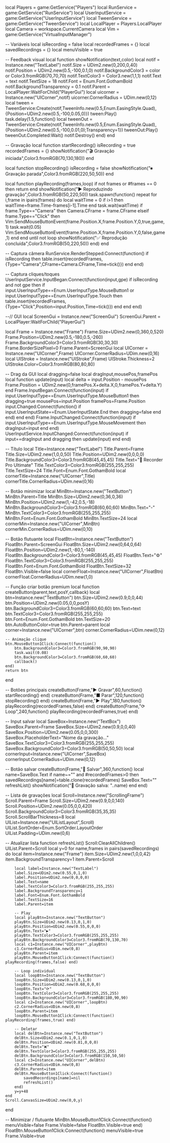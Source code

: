 local Players = game:GetService("Players")
local RunService = game:GetService("RunService")
local UserInputService = game:GetService("UserInputService")
local TweenService = game:GetService("TweenService")
local LocalPlayer = Players.LocalPlayer
local Camera = workspace.CurrentCamera
local Vim = game:GetService("VirtualInputManager")

-- Variáveis
local isRecording = false
local recordedFrames = {}
local savedRecordings = {}
local menuVisible = true

-- Feedback visual
local function showNotification(text,color)
    local notif = Instance.new("TextLabel")
    notif.Size = UDim2.new(0,200,0,40)
    notif.Position = UDim2.new(0.5,-100,0.1,0)
    notif.BackgroundColor3 = color or Color3.fromRGB(70,70,70)
    notif.TextColor3 = Color3.new(1,1,1)
    notif.Text = text
    notif.TextSize = 18
    notif.Font = Enum.Font.GothamBold
    notif.BackgroundTransparency = 0.1
    notif.Parent = LocalPlayer:WaitForChild("PlayerGui")
    local uicorner = Instance.new("UICorner",notif)
    uicorner.CornerRadius = UDim.new(0,12)
    local tween = TweenService:Create(notif,TweenInfo.new(0.5,Enum.EasingStyle.Quad),{Position=UDim2.new(0.5,-100,0.05,0)})
    tween:Play()
    task.delay(1.5,function()
        local tweenOut = TweenService:Create(notif,TweenInfo.new(0.5,Enum.EasingStyle.Quad),{Position=UDim2.new(0.5,-100,0.01,0);Transparency=1})
        tweenOut:Play()
        tweenOut.Completed:Wait()
        notif:Destroy()
    end)
end

-- Gravação
local function startRecording()
    isRecording = true
    recordedFrames = {}
    showNotification("🎬 Gravação iniciada",Color3.fromRGB(70,130,180))
end

local function stopRecording()
    isRecording = false
    showNotification("⏹ Gravação parada",Color3.fromRGB(220,50,50))
end

local function playRecording(frames,loop)
    if not frames or #frames == 0 then return end
    showNotification("▶ Reproduzindo gravação",Color3.fromRGB(50,220,50))
    task.spawn(function()
        repeat
            for i,frame in ipairs(frames) do
                local waitTime = 0
                if i>1 then waitTime=frame.Time-frames[i-1].Time end
                task.wait(waitTime)
                if frame.Type=="Camera" then
                    Camera.CFrame = frame.CFrame
                elseif frame.Type=="Click" then
                    Vim:SendMouseButtonEvent(frame.Position.X,frame.Position.Y,0,true,game,1)
                    task.wait(0.05)
                    Vim:SendMouseButtonEvent(frame.Position.X,frame.Position.Y,0,false,game,1)
                end
            end
        until not loop
        showNotification("✅ Reprodução concluída",Color3.fromRGB(50,220,50))
    end)
end

-- Captura câmera
RunService.RenderStepped:Connect(function()
    if isRecording then
        table.insert(recordedFrames,{Type="Camera",CFrame=Camera.CFrame,Time=tick()})
    end
end)

-- Captura cliques/toques
UserInputService.InputBegan:Connect(function(input,gpe)
    if isRecording and not gpe then
        if input.UserInputType==Enum.UserInputType.MouseButton1 or input.UserInputType==Enum.UserInputType.Touch then
            table.insert(recordedFrames,{Type="Click",Position=input.Position,Time=tick()})
        end
    end
end)

--// GUI
local ScreenGui = Instance.new("ScreenGui")
ScreenGui.Parent = LocalPlayer:WaitForChild("PlayerGui")

local Frame = Instance.new("Frame")
Frame.Size=UDim2.new(0,360,0,520)
Frame.Position=UDim2.new(0.5,-180,0.5,-260)
Frame.BackgroundColor3=Color3.fromRGB(30,30,30)
Frame.BorderSizePixel=0
Frame.Parent=ScreenGui
local UICorner = Instance.new("UICorner",Frame)
UICorner.CornerRadius=UDim.new(0,16)
local UIStroke = Instance.new("UIStroke",Frame)
UIStroke.Thickness=2
UIStroke.Color=Color3.fromRGB(80,80,80)

-- Drag da GUI
local dragging=false
local dragInput,mousePos,framePos
local function update(input)
    local delta = input.Position - mousePos
    Frame.Position = UDim2.new(0,framePos.X+delta.X,0,framePos.Y+delta.Y)
end
Frame.InputBegan:Connect(function(input)
    if input.UserInputType==Enum.UserInputType.MouseButton1 then
        dragging=true
        mousePos=input.Position
        framePos=Frame.Position
        input.Changed:Connect(function()
            if input.UserInputState==Enum.UserInputState.End then dragging=false end
        end)
    end
end)
Frame.InputChanged:Connect(function(input)
    if input.UserInputType==Enum.UserInputType.MouseMovement then
        dragInput=input
    end
end)
UserInputService.InputChanged:Connect(function(input)
    if input==dragInput and dragging then update(input) end
end)

-- Título
local Title=Instance.new("TextLabel")
Title.Parent=Frame
Title.Size=UDim2.new(1,0,0,50)
Title.Position=UDim2.new(0,0,0,0)
Title.BackgroundColor3=Color3.fromRGB(45,45,45)
Title.Text="🎥 Recorder Pro Ultimate"
Title.TextColor3=Color3.fromRGB(255,255,255)
Title.TextSize=24
Title.Font=Enum.Font.GothamBold
local cornerTitle=Instance.new("UICorner",Title)
cornerTitle.CornerRadius=UDim.new(0,16)

-- Botão minimizar
local MinBtn=Instance.new("TextButton")
MinBtn.Parent=Title
MinBtn.Size=UDim2.new(0,36,0,36)
MinBtn.Position=UDim2.new(1,-42,0.5,-18)
MinBtn.BackgroundColor3=Color3.fromRGB(60,60,60)
MinBtn.Text="-"
MinBtn.TextColor3=Color3.fromRGB(255,255,255)
MinBtn.Font=Enum.Font.GothamBold
MinBtn.TextSize=24
local cornerMin=Instance.new("UICorner",MinBtn)
cornerMin.CornerRadius=UDim.new(0,10)

-- Botão flutuante
local FloatBtn=Instance.new("TextButton")
FloatBtn.Parent=ScreenGui
FloatBtn.Size=UDim2.new(0,64,0,64)
FloatBtn.Position=UDim2.new(1,-80,1,-140)
FloatBtn.BackgroundColor3=Color3.fromRGB(45,45,45)
FloatBtn.Text="⚙"
FloatBtn.TextColor3=Color3.fromRGB(255,255,255)
FloatBtn.Font=Enum.Font.GothamBold
FloatBtn.TextSize=32
FloatBtn.Visible=false
local cornerFloat=Instance.new("UICorner",FloatBtn)
cornerFloat.CornerRadius=UDim.new(1,0)

-- Função criar botão premium
local function createButton(parent,text,posY,callback)
    local btn=Instance.new("TextButton")
    btn.Size=UDim2.new(0.9,0,0,44)
    btn.Position=UDim2.new(0.05,0,0,posY)
    btn.BackgroundColor3=Color3.fromRGB(60,60,60)
    btn.Text=text
    btn.TextColor3=Color3.fromRGB(255,255,255)
    btn.Font=Enum.Font.GothamBold
    btn.TextSize=20
    btn.AutoButtonColor=true
    btn.Parent=parent
    local corner=Instance.new("UICorner",btn)
    corner.CornerRadius=UDim.new(0,12)

    -- Animação clique
    btn.MouseButton1Click:Connect(function()
        btn.BackgroundColor3=Color3.fromRGB(90,90,90)
        task.wait(0.08)
        btn.BackgroundColor3=Color3.fromRGB(60,60,60)
        callback()
    end)
    return btn
end

-- Botões principais
createButton(Frame,"▶ Gravar",60,function() startRecording() end)
createButton(Frame,"■ Parar",120,function() stopRecording() end)
createButton(Frame,"▶ Play",180,function() playRecording(recordedFrames,false) end)
createButton(Frame,"⟳ Loop",240,function() playRecording(recordedFrames,true) end)

-- Input salvar
local SaveBox=Instance.new("TextBox")
SaveBox.Parent=Frame
SaveBox.Size=UDim2.new(0.9,0,0,40)
SaveBox.Position=UDim2.new(0.05,0,0,300)
SaveBox.PlaceholderText="Nome da gravação..."
SaveBox.TextColor3=Color3.fromRGB(255,255,255)
SaveBox.BackgroundColor3=Color3.fromRGB(50,50,50)
local cornerInput=Instance.new("UICorner",SaveBox)
cornerInput.CornerRadius=UDim.new(0,12)

-- Botão salvar
createButton(Frame,"💾 Salvar",360,function()
    local name=SaveBox.Text
    if name~="" and #recordedFrames>0 then
        savedRecordings[name]=table.clone(recordedFrames)
        SaveBox.Text=""
        refreshList()
        showNotification("💾 Gravação salva: "..name)
    end
end)

-- Lista de gravações
local Scroll=Instance.new("ScrollingFrame")
Scroll.Parent=Frame
Scroll.Size=UDim2.new(0.9,0,0,140)
Scroll.Position=UDim2.new(0.05,0,0,420)
Scroll.BackgroundColor3=Color3.fromRGB(35,35,35)
Scroll.ScrollBarThickness=8
local UIList=Instance.new("UIListLayout",Scroll)
UIList.SortOrder=Enum.SortOrder.LayoutOrder
UIList.Padding=UDim.new(0,6)

-- Atualizar lista
function refreshList()
    Scroll:ClearAllChildren()
    UIList.Parent=Scroll
    local y=0
    for name,frames in pairs(savedRecordings) do
        local item=Instance.new("Frame")
        item.Size=UDim2.new(1,0,0,42)
        item.BackgroundTransparency=1
        item.Parent=Scroll

        local label=Instance.new("TextLabel")
        label.Size=UDim2.new(0.55,0,1,0)
        label.Position=UDim2.new(0,0,0,0)
        label.Text=name
        label.TextColor3=Color3.fromRGB(255,255,255)
        label.BackgroundTransparency=1
        label.Font=Enum.Font.GothamBold
        label.TextSize=16
        label.Parent=item

        -- Play
        local playBtn=Instance.new("TextButton")
        playBtn.Size=UDim2.new(0.13,0,1,0)
        playBtn.Position=UDim2.new(0.55,0,0,0)
        playBtn.Text="▶"
        playBtn.TextColor3=Color3.fromRGB(255,255,255)
        playBtn.BackgroundColor3=Color3.fromRGB(70,130,70)
        local c1=Instance.new("UICorner",playBtn)
        c1.CornerRadius=UDim.new(0,8)
        playBtn.Parent=item
        playBtn.MouseButton1Click:Connect(function() playRecording(frames,false) end)

        -- Loop individual
        local loopBtn=Instance.new("TextButton")
        loopBtn.Size=UDim2.new(0.13,0,1,0)
        loopBtn.Position=UDim2.new(0.68,0,0,0)
        loopBtn.Text="⟳"
        loopBtn.TextColor3=Color3.fromRGB(255,255,255)
        loopBtn.BackgroundColor3=Color3.fromRGB(180,90,90)
        local c2=Instance.new("UICorner",loopBtn)
        c2.CornerRadius=UDim.new(0,8)
        loopBtn.Parent=item
        loopBtn.MouseButton1Click:Connect(function() playRecording(frames,true) end)

        -- Deletar
        local delBtn=Instance.new("TextButton")
        delBtn.Size=UDim2.new(0.1,0,1,0)
        delBtn.Position=UDim2.new(0.81,0,0,0)
        delBtn.Text="❌"
        delBtn.TextColor3=Color3.fromRGB(255,255,255)
        delBtn.BackgroundColor3=Color3.fromRGB(150,50,50)
        local c3=Instance.new("UICorner",delBtn)
        c3.CornerRadius=UDim.new(0,8)
        delBtn.Parent=item
        delBtn.MouseButton1Click:Connect(function()
            savedRecordings[name]=nil
            refreshList()
        end)
        y=y+48
    end
    Scroll.CanvasSize=UDim2.new(0,0,y)
end

-- Minimizar / flutuante
MinBtn.MouseButton1Click:Connect(function()
    menuVisible=false
    Frame.Visible=false
    FloatBtn.Visible=true
end)
FloatBtn.MouseButton1Click:Connect(function()
    menuVisible=true
    Frame.Visible=true

   
